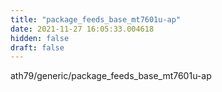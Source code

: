 ```yaml
---
title: "package_feeds_base_mt7601u-ap"
date: 2021-11-27 16:05:33.004618
hidden: false
draft: false
---
```


ath79/generic/package_feeds_base_mt7601u-ap


